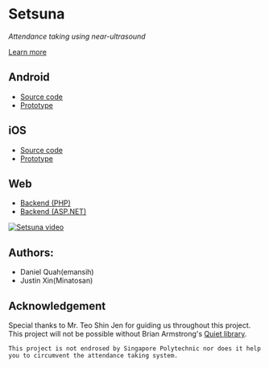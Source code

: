 # Setsuna
*Attendance taking using near-ultrasound*

[Learn more](background.md)

## Android
- [Source code](https://github.com/ASDFDev/PAS-Quiet-Android)
- [Prototype](https://github.com/ASDFDev/PAS-Nearby-Android)

## iOS
- [Source code](https://github.com/ASDFDev/PAS-Quiet-iOS)
- [Prototype](https://github.com/ASDFDev/PAS-Nearby-iOS)

## Web
- [Backend (PHP)](https://github.com/ASDFDev/PAS-Backend)
- [Backend (ASP.NET)](https://github.com/ASDFDev/PAS-Backend-ASPNET)


[![Setsuna video](http://img.youtube.com/vi/GuQ-Y_PzM-E/0.jpg)](https://www.youtube.com/watch?v=GuQ-Y_PzM-E "Proximity Attendance System")

## Authors:
- Daniel Quah(emansih)
- Justin Xin(Minatosan)

## Acknowledgement
Special thanks to Mr. Teo Shin Jen for guiding us throughout this project. This project will not be possible without Brian Armstrong's [Quiet library](https://github.com/quiet/).







`This project is not endrosed by Singapore Polytechnic nor does it help you to circumvent the attendance taking system.` 
